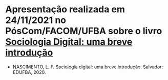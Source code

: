 # Apresentação realizada em 24/11/2021 no PósCom/FACOM/UFBA sobre o livro [Sociologia Digital: uma breve introdução](https://repositorio.ufba.br/ri/handle/ri/32746)

- NASCIMENTO, L. F. Sociologia digital: uma breve introdução. Salvador: EDUFBA, 2020. 

